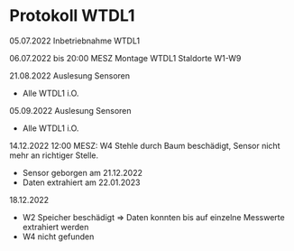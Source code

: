 # Protokoll WTDL1


05.07.2022 Inbetriebnahme WTDL1


06.07.2022 bis 20:00 MESZ Montage WTDL1 Staldorte W1-W9


21.08.2022 Auslesung Sensoren
* Alle WTDL1 i.O.


05.09.2022 Auslesung Sensoren
* Alle WTDL1 i.O.


14.12.2022 12:00 MESZ: W4 Stehle durch Baum beschädigt, Sensor nicht mehr an richtiger Stelle.
* Sensor geborgen am 21.12.2022
* Daten extrahiert am 22.01.2023


18.12.2022
* W2 Speicher beschädigt => Daten konnten bis auf einzelne Messwerte extrahiert werden
* W4 nicht gefunden


